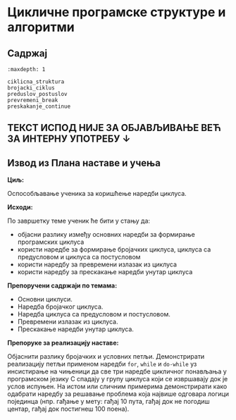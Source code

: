 # Цикличне програмске структуре и алгоритми

## Садржај

```{toctree}
:maxdepth: 1

ciklicna_struktura
brojacki_ciklus
preduslov_postuslov
prevremeni_break
preskakanje_continue
```

## ТЕКСТ ИСПОД НИЈЕ ЗА ОБЈАВЉИВАЊЕ ВЕЋ ЗА ИНТЕРНУ УПОТРЕБУ ↓

## Извод из Плана наставе и учења

**Циљ:**

Оспособљавање ученика за коришћење наредби циклуса.

**Исходи:**

По завршетку теме ученик ће бити у стању да:

- објасни разлику између основних наредби за формирање програмских циклуса
- користи наредбе за формирање бројачких циклуса, циклуса са предусловом и
циклуса са постусловом
- користи наредбу за превремени излазак из циклуса
- користи наредбу за прескакање наредби унутар циклуса

**Препоручени садржаји по темама:**

- Основни циклуси.
- Наредба бројачког циклуса.
- Наредба циклуса са предусловом и постусловом.
- Превремени излазак из циклуса.
- Прескакање наредби унутар циклуса.

**Препоруке за реализацију наставе:**

Објаснити разлику бројачких и условних петљи. Демонстрирати реализацију петљи
применом наредби `for`, `while` и `do-while` уз инсистирање на чињеници да све
три наредбе цикличног понављања у програмском језику C спадају у групу циклуса
који се извршавају док је услов испуњен. На истом или сличним примерима
демонстрирати како одабрати наредбу за решавање проблема која највише одговара
логици појединца (нпр. гађање у мету: гађај 10 пута, гађај док не погодиш
центар, гађај док постигнеш 100 поена).
